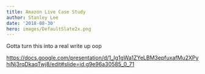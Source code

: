 ```yaml
---
title: Amazon Live Case Study
author: Stanley Lee
date: '2018-08-30'
hero: images/DefaultSlate2x.png
---
```

Gotta turn this into a real write up oop

https://docs.google.com/presentation/d/1_lg1gWa1ZYeLBM3epfuxafMu2XPyhjNj3rqDkaqTwj8/edit#slide=id.g9e96a30585_0_71

